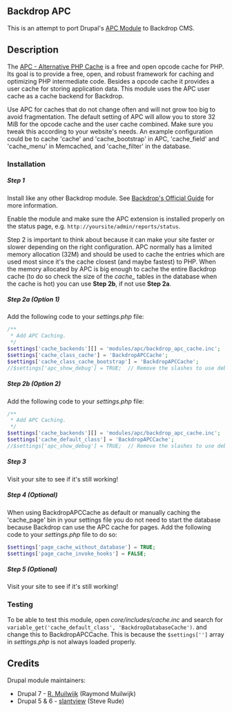 ## Backdrop APC

This is an attempt to port Drupal's [APC Module](https://drupal.org/project/apc "APC - Alternative PHP Cache") to Backdrop CMS.

## Description

The [APC - Alternative PHP Cache](http://www.php.net/apc) is a free and open opcode cache for PHP. Its goal is to provide a free, open, and robust framework for caching and optimizing PHP intermediate code. Besides a opcode cache it provides a user cache for storing application data. This module uses the APC user cache as a cache backend for Backdrop.

Use APC for caches that do not change often and will not grow too big to avoid fragmentation. The default setting of APC will allow you to store 32 MiB for the opcode cache and the user cache combined. Make sure you tweak this according to your website's needs. An example configuration could be to cache 'cache' and 'cache_bootstrap' in APC, 'cache_field' and 'cache_menu' in Memcached, and 'cache_filter' in the database.

### Installation

##### Step 1

Install like any other Backdrop module. See [Backdrop's Official Guide](https://backdropcms.org/guide/modules) for more information.

Enable the module and make sure the APC extension is installed properly on the status page, e.g. `http://yoursite/admin/reports/status`.

Step 2 is important to think about because it can make your site faster or slower depending on the right configuration. APC normally has a limited memory allocation (32M) and should be used to cache the entries which are used most since it's the cache closest (and maybe fastest) to PHP. When the memory allocated by APC is big enough to cache the entire Backdrop cache (to do so check the size of the *cache_* tables in the database when the cache is hot) you can use **Step 2b**, if not use **Step 2a**.

##### Step 2a (Option 1)

Add the following code to your *settings.php* file:

```php
/**
 * Add APC Caching.
 */
$settings['cache_backends'][] = 'modules/apc/backdrop_apc_cache.inc';
$settings['cache_class_cache'] = 'BackdropAPCCache';
$settings['cache_class_cache_bootstrap'] = 'BackdropAPCCache';
//$settings['apc_show_debug'] = TRUE;  // Remove the slashes to use debug mode.
```

##### Step 2b (Option 2)

Add the following code to your *settings.php* file:

```php
/**
 * Add APC Caching.
 */
$settings['cache_backends'][] = 'modules/apc/backdrop_apc_cache.inc';
$settings['cache_default_class'] = 'BackdropAPCCache';
//$settings['apc_show_debug'] = TRUE;  // Remove the slashes to use debug mode.
```

##### Step 3

Visit your site to see if it's still working!

##### Step 4 (Optional)

When using BackdropAPCCache as default or manually caching the 'cache_page' bin in your settings file you do not need to start the database because Backdrop can use the APC cache for pages. Add the following code to your *settings.php* file to do so:

```php
$settings['page_cache_without_database'] = TRUE;
$settings['page_cache_invoke_hooks'] = FALSE;
```

##### Step 5 (Optional)

Visit your site to see if it's still working!

### Testing

To be able to test this module, open *core/includes/cache.inc* and search for `variable_get('cache_default_class', 'BackdropDatabaseCache')`. and change this to BackdropAPCCache. This is because the `$settings['']` array in *settings.php* is not always loaded properly.

## Credits

Drupal module maintainers:

* Drupal 7 - [R. Muilwijk](https://drupal.org/user/159883) (Raymond Muilwijk)
* Drupal 5 & 6 - [slantview](https://www.drupal.org/user/73183) (Steve Rude)
